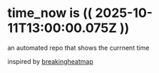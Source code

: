 # time_now is (( 2025-10-11T13:00:00.075Z ))

an automated repo that shows the currnent time

inspired by [breakingheatmap](https://github.com/breakingheatmap/breakingheatmap)